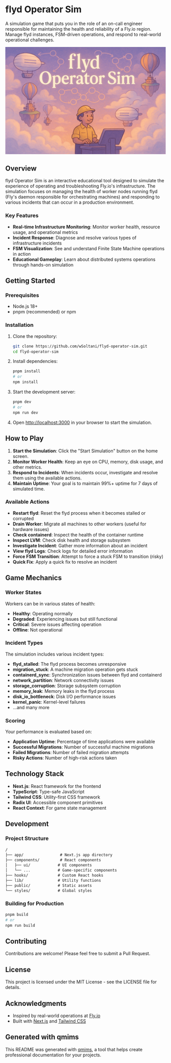 # flyd Operator Sim

A simulation game that puts you in the role of an on-call engineer responsible for maintaining the health and reliability of a Fly.io region. Manage flyd instances, FSM-driven operations, and respond to real-world operational challenges.

![flyd Operator Sim](./public/hero.png)

## Overview

flyd Operator Sim is an interactive educational tool designed to simulate the experience of operating and troubleshooting Fly.io's infrastructure. The simulation focuses on managing the health of worker nodes running flyd (Fly's daemon responsible for orchestrating machines) and responding to various incidents that can occur in a production environment.

### Key Features

- **Real-time Infrastructure Monitoring**: Monitor worker health, resource usage, and operational metrics
- **Incident Response**: Diagnose and resolve various types of infrastructure incidents
- **FSM Visualization**: See and understand Finite State Machine operations in action
- **Educational Gameplay**: Learn about distributed systems operations through hands-on simulation

## Getting Started

### Prerequisites

- Node.js 18+
- pnpm (recommended) or npm

### Installation

1. Clone the repository:

   ```bash
   git clone https://github.com/wSoltani/flyd-operator-sim.git
   cd flyd-operator-sim
   ```

2. Install dependencies:

   ```bash
   pnpm install
   # or
   npm install
   ```

3. Start the development server:

   ```bash
   pnpm dev
   # or
   npm run dev
   ```

4. Open [http://localhost:3000](http://localhost:3000) in your browser to start the simulation.

## How to Play

1. **Start the Simulation**: Click the "Start Simulation" button on the home screen.
2. **Monitor Worker Health**: Keep an eye on CPU, memory, disk usage, and other metrics.
3. **Respond to Incidents**: When incidents occur, investigate and resolve them using the available actions.
4. **Maintain Uptime**: Your goal is to maintain 99%+ uptime for 7 days of simulated time.

### Available Actions

- **Restart flyd**: Reset the flyd process when it becomes stalled or corrupted
- **Drain Worker**: Migrate all machines to other workers (useful for hardware issues)
- **Check containerd**: Inspect the health of the container runtime
- **Inspect LVM**: Check disk health and storage subsystem
- **Investigate Incident**: Gather more information about an incident
- **View flyd Logs**: Check logs for detailed error information
- **Force FSM Transition**: Attempt to force a stuck FSM to transition (risky)
- **Quick Fix**: Apply a quick fix to resolve an incident

## Game Mechanics

### Worker States

Workers can be in various states of health:

- **Healthy**: Operating normally
- **Degraded**: Experiencing issues but still functional
- **Critical**: Severe issues affecting operation
- **Offline**: Not operational

### Incident Types

The simulation includes various incident types:

- **flyd_stalled**: The flyd process becomes unresponsive
- **migration_stuck**: A machine migration operation gets stuck
- **containerd_sync**: Synchronization issues between flyd and containerd
- **network_partition**: Network connectivity issues
- **storage_corruption**: Storage subsystem corruption
- **memory_leak**: Memory leaks in the flyd process
- **disk_io_bottleneck**: Disk I/O performance issues
- **kernel_panic**: Kernel-level failures
- ...and many more

### Scoring

Your performance is evaluated based on:

- **Application Uptime**: Percentage of time applications were available
- **Successful Migrations**: Number of successful machine migrations
- **Failed Migrations**: Number of failed migration attempts
- **Risky Actions**: Number of high-risk actions taken

## Technology Stack

- **Next.js**: React framework for the frontend
- **TypeScript**: Type-safe JavaScript
- **Tailwind CSS**: Utility-first CSS framework
- **Radix UI**: Accessible component primitives
- **React Context**: For game state management

## Development

### Project Structure

```
/
├── app/                # Next.js app directory
├── components/         # React components
│   ├── ui/            # UI components
│   └── ...            # Game-specific components
├── hooks/             # Custom React hooks
├── lib/               # Utility functions
├── public/            # Static assets
└── styles/            # Global styles
```

### Building for Production

```bash
pnpm build
# or
npm run build
```

## Contributing

Contributions are welcome! Please feel free to submit a Pull Request.

## License

This project is licensed under the MIT License - see the LICENSE file for details.

## Acknowledgments

- Inspired by real-world operations at [Fly.io](https://fly.io)
- Built with [Next.js](https://nextjs.org/) and [Tailwind CSS](https://tailwindcss.com/)

## Generated with qmims

This README was generated with [qmims](https://github.com/wSoltani/qmims), a tool that helps create professional documentation for your projects.
